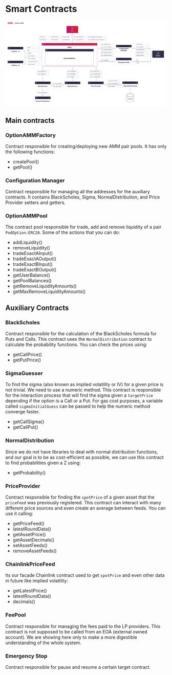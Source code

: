 # Smart Contracts

![AMM Architecture](../../.gitbook/assets/options-amm-v3-2-.png)

## Main contracts

### OptionAMMFactory

Contract responsible for creating/deploying new AMM pair pools. It has only the following functions:

* createPool\(\) 
* getPool\(\)

### Configuration Manager

Contract responsible for managing all the addresses for the auxiliary contracts. It contains BlackScholes, Sigma, NormalDistribution, and Price Provider setters and getters.

### OptionAMMPool

The contract pool responsible for trade, add and remove liquidity of a pair `PodOption:ERC20`. Some of the actions that you can do:

* addLiquidity\(\) 
* removeLiquidity\(\)
* tradeExactAInput\(\)
* tradeExactAOutput\(\)
* tradeExactBInput\(\)
* tradeExactBOutput\(\)
* getUserBalance\(\)
* getPoolBalances\(\)
* getRemoveLiquidityAmounts\(\)
* getMaxRemoveLiquidityAmounts\(\)

## Auxiliary Contracts

### BlackScholes

Contract responsible for the calculation of the BlackScholes formula for Puts and Calls. This contract uses the `NormalDistribution` contract to calculate the probability functions. You can check the prices using:

* getCallPrice\(\)
* getPutPrice\(\)

### SigmaGuesser

To find the sigma \(also known as implied volatility or IV\) for a given price is not trivial. We need to use a numeric method. This contract is responsible for the interaction process that will find the sigma given a `targetPrice` depending if the option is a Call or a Put. For gas cost purposes, a variable called `sigmaInitialGuess` can be passed to help the numeric method converge faster.

* getCallSigma\(\)
* getCallPut\(\)

### NormalDistribution

Since we do not have libraries to deal with normal distribution functions, and our goal is to be as cost-efficient as possible, we can use  this contract to find probabilities given a Z using:

* getProbability\(\)

### PriceProvider

Contract responsible for finding the `spotPrice` of a given asset that the `priceFeed` was previously registered. This contract can interact with many different price sources and even create an average between feeds. You can use it calling:

* getPriceFeed\(\)
* latestRoundData\(\)
* getAssetPrice\(\)
* getAssetDecimals\(\)
* setAssetFeeds\(\)
* removeAssetFeeds\(\)

### ChainlinkPriceFeed

Its our facade Chainlink contract used to get `spotPrice` and even other data in future like implied volatility:

* getLatestPrice\(\)
* latestRoundData\(\)
* decimals\(\)

### FeePool

Contract responsible for managing the fees paid to the LP providers. This contract is not supposed to be called from an EOA \(external owned account\). We are showing here only to make a more digestible understanding of the whole system.

### Emergency Stop

Contract responsible for pause and resume a certain target contract.

